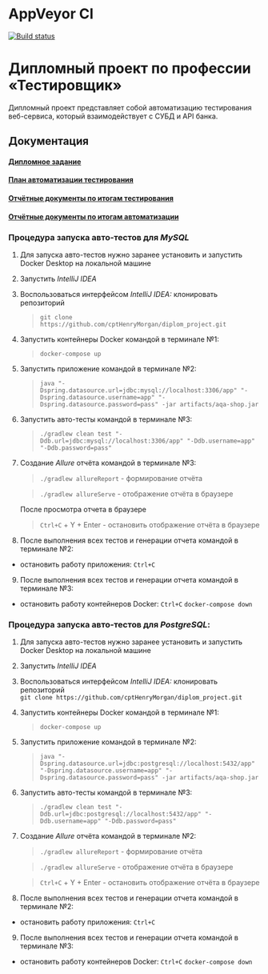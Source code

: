 # AppVeyor CI
[![Build status](https://ci.appveyor.com/api/projects/status/wcoc5dqsu56l0l24?svg=true)](https://ci.appveyor.com/project/cptHenryMorgan/diplom-project)

# Дипломный проект по профессии «Тестировщик»

Дипломный проект представляет собой автоматизацию тестирования веб-сервиса, который взаимодействует с СУБД и API банка.

## Документация

#### [Дипломное задание](docs/TechnicalTask.md)

#### [План автоматизации тестирования](docs/Plan.md)

#### [Отчётные документы по итогам тестирования](docs/Report.md)

#### [Отчётные документы по итогам автоматизации](docs/interval_estimation.md)

### Процедура запуска авто-тестов для *MySQL*
1. Для запуска авто-тестов нужно заранее установить и запустить Docker Desktop на локальной машине

2. Запустить *IntelliJ IDEA*

3. Воспользоваться интерфейсом *IntelliJ IDEA:* клонировать репозиторий  
   >`git clone https://github.com/cptHenryMorgan/diplom_project.git`

4. Запустить контейнеры Docker командой в терминале №1:
   >`docker-compose up`

5. Запустить приложение командой в терминале №2:

   >`java "-Dspring.datasource.url=jdbc:mysql://localhost:3306/app" "-Dspring.datasource.username=app" "-Dspring.datasource.password=pass" -jar artifacts/aqa-shop.jar`

6. Запустить авто-тесты командой в терминале №3:

   >`./gradlew clean test "-Ddb.url=jdbc:mysql://localhost:3306/app" "-Ddb.username=app" "-Ddb.password=pass"`

7. Создание *Allure* отчёта командой в терминале №3:
   >`./gradlew allureReport` - формирование отчёта

   >`./gradlew allureServe` - отображение отчёта в браузере

   После просмотра отчета в браузере
 
   > `Ctrl+C` + Y + Enter - остановить отображение отчёта в браузере

8. После выполнения всех тестов и генерации отчета командой в терминале №2:

- остановить работу приложения: 
  `Ctrl+C`
9. После выполнения всех тестов и генерации отчета командой в терминале №3:
- остановить работу контейнеров Docker:
    `Ctrl+C`
  `docker-compose down`

### Процедура запуска авто-тестов для *PostgreSQL*:
1. Для запуска авто-тестов нужно заранее установить и запустить Docker Desktop на локальной машине

2. Запустить *IntelliJ IDEA*

3. Воспользоваться интерфейсом *IntelliJ IDEA:* клонировать репозиторий  
   `git clone https://github.com/cptHenryMorgan/diplom_project.git`

4. Запустить контейнеры Docker командой в терминале №1:
   >`docker-compose up`

5. Запустить приложение командой в терминале №2:

   >`java "-Dspring.datasource.url=jdbc:postgresql://localhost:5432/app" "-Dspring.datasource.username=app" "-Dspring.datasource.password=pass" -jar artifacts/aqa-shop.jar`

6. Запустить авто-тесты командой в терминале №3:

   >`./gradlew clean test "-Ddb.url=jdbc:postgresql://localhost:5432/app" "-Ddb.username=app" "-Ddb.password=pass"`

7. Создание *Allure* отчёта командой в терминале №2:

   >`./gradlew allureReport` - формирование отчёта

   >`./gradlew allureServe` - отображение отчёта в браузере
   
   > `Ctrl+C` + Y + Enter - остановить отображение отчёта в браузере

8. После выполнения всех тестов и генерации отчета командой в терминале №2:

- остановить работу приложения: 
  `Ctrl+C`
9. После выполнения всех тестов и генерации отчета командой в терминале №3:
- остановить работу контейнеров Docker:
    `Ctrl+C`
  `docker-compose down`
